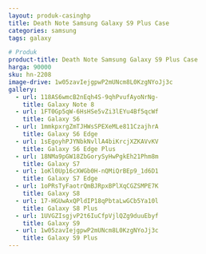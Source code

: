 ```yaml
---
layout: produk-casinghp
title: Death Note Samsung Galaxy S9 Plus Case
categories: samsung
tags: galaxy

# Produk
product-title: Death Note Samsung Galaxy S9 Plus Case
harga: 90000
sku: hn-2208
image-drive: 1w05zavIejgpwP2mUNcm8L0KzgNYoJj3c
gallery:
  - url: 118AS6wmcB2nEqh4S-9qhPvufAyoNrNg-
    title: Galaxy Note 8
  - url: 1FT0Gp5qW-6HsHSe5vZi3lEYu4Bf5qcWf
    title: Galaxy S6
  - url: 1mmkpxrgZmTJHWsSPEXeMLe811CzajhrA
    title: Galaxy S6 Edge
  - url: 1sEgoyhPJYNbkNvllA4biKrcjXZKAVvKV
    title: Galaxy S6 Edge Plus
  - url: 18NMa9pGW18ZbGorySyHwPgkEh21Phm8m
    title: Galaxy S7
  - url: 1oKl0Up16cXWGb0H-nQMiQrBEp9_1d6D1
    title: Galaxy S7 Edge
  - url: 1oPRsTyFaotrQmBJRpxBPlXqCGZSMPE7K
    title: Galaxy S8
  - url: 17-HGUwAxQPldIP18qPbtaLwGCb5Ya10l
    title: Galaxy S8 Plus
  - url: 1UVGZIsgjvP2t6IuCfpVjlQZg9duuEbyf
    title: Galaxy S9
  - url: 1w05zavIejgpwP2mUNcm8L0KzgNYoJj3c
    title: Galaxy S9 Plus
---
```

